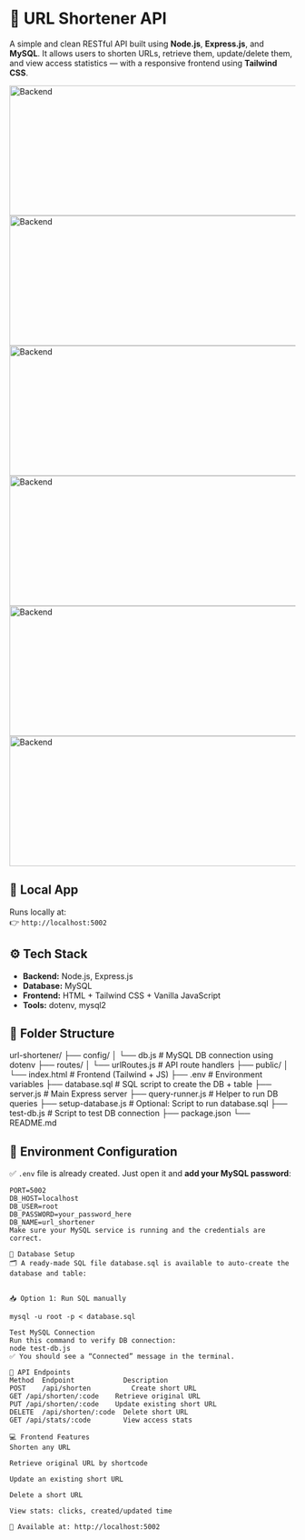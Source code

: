 # 🔗 URL Shortener API

A simple and clean RESTful API built using **Node.js**, **Express.js**, and **MySQL**. It allows users to shorten URLs, retrieve them, update/delete them, and view access statistics — with a responsive frontend using **Tailwind CSS**.

<img width="526" height="229" alt="Backend" src="https://github.com/user-attachments/assets/b33ce3b6-c0a4-4b32-af35-eb0f43494e69" />
<img width="526" height="229" alt="Backend" src="https://github.com/user-attachments/assets/a486c332-4ee2-4716-b45c-1d87d06d35f1" />
<img width="526" height="229" alt="Backend" src="https://github.com/user-attachments/assets/deccda16-e946-40b0-8fa0-a181e9942c25" />
<img width="526" height="229" alt="Backend" src="https://github.com/user-attachments/assets/b14f5fd2-9018-43e1-a0ba-82d9adf5d260" />
<img width="526" height="229" alt="Backend" src="https://github.com/user-attachments/assets/51bd45a8-5f19-4905-8c22-61c395929339" />
<img width="526" height="229" alt="Backend" src="https://github.com/user-attachments/assets/5411d40a-3c48-4022-8704-5d855625f866" />




## 🚀 Local App

Runs locally at:  
👉 `http://localhost:5002`



## ⚙️ Tech Stack

- **Backend:** Node.js, Express.js  
- **Database:** MySQL  
- **Frontend:** HTML + Tailwind CSS + Vanilla JavaScript  
- **Tools:** dotenv, mysql2



## 📁 Folder Structure

url-shortener/
├── config/
│ └── db.js # MySQL DB connection using dotenv
├── routes/
│ └── urlRoutes.js # API route handlers
├── public/
│ └── index.html # Frontend (Tailwind + JS)
├── .env # Environment variables 
├── database.sql # SQL script to create the DB + table
├── server.js # Main Express server
├── query-runner.js # Helper to run DB queries
├── setup-database.js # Optional: Script to run database.sql
├── test-db.js # Script to test DB connection
├── package.json
└── README.md

## 🔐 Environment Configuration

✅ `.env` file is already created. Just open it and **add your MySQL password**:

```env
PORT=5002
DB_HOST=localhost
DB_USER=root
DB_PASSWORD=your_password_here
DB_NAME=url_shortener
Make sure your MySQL service is running and the credentials are correct.

🧠 Database Setup
🗂️ A ready-made SQL file database.sql is available to auto-create the database and table:


📥 Option 1: Run SQL manually

mysql -u root -p < database.sql

Test MySQL Connection
Run this command to verify DB connection:
node test-db.js
✅ You should see a “Connected” message in the terminal.

📡 API Endpoints
Method	Endpoint        	Description
POST	/api/shorten	      Create short URL
GET	/api/shorten/:code	  Retrieve original URL
PUT	/api/shorten/:code	  Update existing short URL
DELETE	/api/shorten/:code	Delete short URL
GET	/api/stats/:code	    View access stats

💻 Frontend Features
Shorten any URL

Retrieve original URL by shortcode

Update an existing short URL

Delete a short URL

View stats: clicks, created/updated time

📍 Available at: http://localhost:5002
